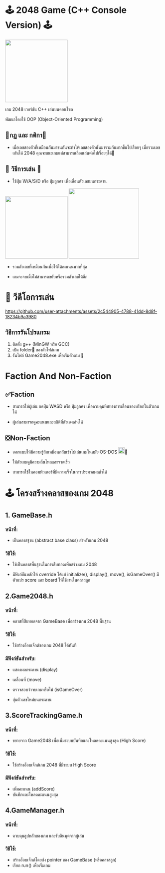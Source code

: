 # 🕹️ 2048 Game (C++ Console Version) 🕹️

<img src="https://github.com/user-attachments/assets/12943cec-c8a2-49ae-ab3d-b43dd1d683ed" width="200"/>

เกม 2048 เวอร์ชัน C++ เล่นบนคอนโซล

พัฒนาโดยใช้ OOP (Object-Oriented Programming)

## 🔴กฏ และ กติกา🔴
- เมื่อเลขสองตัวที่เหมือนกันมาชนกันจะทำให้เลขสองตัวนั้นมารวมกันมากขึ้นไปเรื่อยๆ เมื่อรวมเลขเกันได้ 2048 คุณจะชนะเกมแต่สามารถเลือกเล่นต่อไปเรื่อยๆได้🤗
## 👾 วิธีการเล่น 👾

  

- ใช้ปุ่ม W/A/S/D หรือ ปุ่มลูกศร เพื่อเลื่อนตัวเลขบนกระดาน


<img src="https://github.com/user-attachments/assets/a3791858-d9ac-4a5d-84dd-f375631fa3a1" width="200"/> <img src="https://github.com/user-attachments/assets/953ce3fe-7e88-4e51-bb1a-c98d1cdb67d9" width="225"/>




- รวมตัวเลขที่เหมือนกันเพื่อให้ได้คะแนนมากที่สุด

- เกมจะจบเมื่อไม่สามารถขยับหรือรวมตัวเลขได้อีก
# 🎥 วีดีโอการเล่น
  https://github.com/user-attachments/assets/2c544905-4788-41dd-8d8f-18234b9a3980

## วิธีการรันโปรแกรม
1. ติดตั้ง g++ (MinGW หรือ GCC)
2. เปิด folder📁 ของตัวไฟล์เกม
3. รันไฟล์ Game2048.exe เพื่อเริ่มตัวเกม 🎲

# Faction And Non-Faction
## ✅Faction
- สามารถให้ผู้เล่น กดปุ่ม WASD หรือ ปุ่มลูกศร เพื่อควบคุมทิศทางการเลื่อนของบร๊อกในตัวเกมได้

- ผู้เล่นสามารถดูคะแนนและสถิติที่ตัวเองเล่นได้

## ❎Non-Faction
 - ออกแบบให้มีความรู้สึกเหมือนกลับเข้าไปเล่นเกมในสมัย OS-DOS <img src="https://github.com/user-attachments/assets/3425eca4-5aff-4d94-bf0b-5969835f1878" width="20"/>💾



 
 - ให้ตัวเกมดูมีความลื่นไหลและรวดเร็ว

 - สามารถใช้ในคอมพิวเตอร์ที่มีความเร็วในการประมวลผลต่ำได้

# 🕹️ โครงสร้างคลาสของเกม 2048
## 1. GameBase.h
### หน้าที่:
- เป็นคลาสฐาน (abstract base class) สำหรับเกม 2048

### วิธีใช้:

- ใช้เป็นคลาสพื้นฐานในการสืบทอดเพื่อสร้างเกม 2048

- มีฟังก์ชันหลักให้ override ได้แก่ initialize(), display(), move(), isGameOver()
มีตัวแปร score และ board ให้ใช้งานในคลาสลูก

## 2.Game2048.h
### หน้าที่:
- คลาสที่สืบทอดจาก GameBase เพื่อสร้างเกม 2048 พื้นฐาน

### วิธีใช้:

- ใช้สร้างอ็อบเจ็กต์ของเกม 2048 ได้ทันที

### มีฟังก์ชันสำหรับ:

- แสดงผลกระดาน (display)

- เคลื่อนที่ (move)

- ตรวจสอบว่าจบเกมหรือไม่ (isGameOver)

- สุ่มตัวเลขใหม่บนกระดาน

## 3.ScoreTrackingGame.h
### หน้าที่:
- ขยายจาก Game2048 เพื่อเพิ่มระบบบันทึกและโหลดคะแนนสูงสุด (High Score)

### วิธีใช้:

- ใช้สร้างอ็อบเจ็กต์เกม 2048 ที่มีระบบ High Score

### มีฟังก์ชันสำหรับ:

- เพิ่มคะแนน (addScore)
- บันทึกและโหลดคะแนนสูงสุด


## 4.GameManager.h
### หน้าที่:
- ควบคุมลูปหลักของเกม และรับอินพุตจากผู้เล่น

### วิธีใช้:

- สร้างอ็อบเจ็กต์โดยส่ง pointer ของ GameBase (หรือคลาสลูก)
- เรียก run() เพื่อเริ่มเกม
